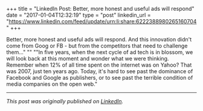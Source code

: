 +++
title = "LinkedIn Post: Better, more honest and useful ads will respond"
date = "2017-01-04T12:32:19"
type = "post"
linkedin_url = "https://www.linkedin.com/feed/update/urn:li:share:6222388980265160704"
+++

Better, more honest and useful ads will respond. And this innovation didn't come from Goog or FB - but from the competitors that need to challenge them..."
""
""In five years, when the next cycle of ad tech is in blossom, we will look back at this moment and wonder what we were thinking. Remember when 12% of all time spent on the internet was on Yahoo? That was 2007, just ten years ago. Today, it's hard to see past the dominance of Facebook and Google as publishers, or to see past the terrible condition of media companies on the open web."

---

*This post was originally published on [LinkedIn](https://www.linkedin.com/in/adrianmoreno/recent-activity/all/).*